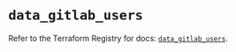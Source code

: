 # `data_gitlab_users`

Refer to the Terraform Registry for docs: [`data_gitlab_users`](https://registry.terraform.io/providers/gitlabhq/gitlab/17.6.0/docs/data-sources/users).
